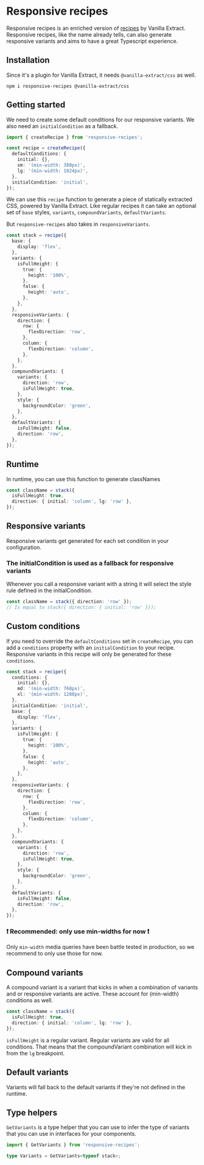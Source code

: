 # Responsive recipes

Responsive recipes is an enriched version of [recipes](https://vanilla-extract.style/documentation/packages/recipes/) by Vanilla Extract. Responsive recipes, like the name already tells, can also generate responsive variants and aims to have a great Typescript experience.

## Installation

Since it's a plugin for Vanilla Extract, it needs `@vanilla-extract/css` as well.

```
npm i responsive-recipes @vanilla-extract/css
```

## Getting started

We need to create some default conditions for our responsive variants. We also need an `initialCondition` as a fallback.

```ts
import { createRecipe } from 'responsive-recipes';

const recipe = createRecipe({
  defaultConditions: {
    initial: {},
    sm: '(min-width: 380px)',
    lg: '(min-width: 1024px)',
  },
  initialCondition: 'initial',
});
```

We can use this `recipe` function to generate a piece of statically extracted CSS, powered by Vanilla Extract. Like regular recipes it can take an optional set of `base` styles, `variants`, `compoundVariants`, `defaultVariants`.

But `responsive-recipes` also takes in `responsiveVariants`.

```ts
const stack = recipe({
  base: {
    display: 'flex',
  },
  variants: {
    isFullHeight: {
      true: {
        height: '100%',
      },
      false: {
        height: 'auto',
      },
    },
  },
  responsiveVariants: {
    direction: {
      row: {
        flexDirection: 'row',
      },
      column: {
        flexDirection: 'column',
      },
    },
  },
  compoundVariants: {
    variants: {
      direction: 'row',
      isFullHeight: true,
    },
    style: {
      backgroundColor: 'green',
    },
  },
  defaultVariants: {
    isFullHeight: false,
    direction: 'row',
  },
});
```

## Runtime

In runtime, you can use this function to generate classNames

```ts
const className = stack({
  isFullHeight: true,
  direction: { initial: 'column', lg: 'row' },
});
```

## Responsive variants

Responsive variants get generated for each set condition in your configuration.

### The initialCondition is used as a fallback for responsive variants

Whenever you call a responsive variant with a string it will select the style rule defined in the initialCondition.

```ts
const className = stack({ direction: 'row' });
// Is equal to stack({ direction: { initial: 'row' }});
```

## Custom conditions

If you need to override the `defaultConditions` set in `createRecipe`, you can add a `conditions` property with an `initialCondition` to your recipe. Responsive variants in this recipe will only be generated for these `conditions`.

```ts
const stack = recipe({
  conditions: {
    initial: {},
    md: '(min-width: 768px)',
    xl: '(min-width: 1280px)',
  },
  initialCondition: 'initial',
  base: {
    display: 'flex',
  },
  variants: {
    isFullHeight: {
      true: {
        height: '100%',
      },
      false: {
        height: 'auto',
      },
    },
  },
  responsiveVariants: {
    direction: {
      row: {
        flexDirection: 'row',
      },
      column: {
        flexDirection: 'column',
      },
    },
  },
  compoundVariants: {
    variants: {
      direction: 'row',
      isFullHeight: true,
    },
    style: {
      backgroundColor: 'green',
    },
  },
  defaultVariants: {
    isFullHeight: false,
    direction: 'row',
  },
});
```

### ❗️ Recommended: only use min-widths for now ❗️

Only `min-width` media queries have been battle tested in production, so we recommend to only use those for now.

## Compound variants

A compound variant is a variant that kicks in when a combination of variants and or responsive variants are active. These account for (min-width) conditions as well.

```ts
const className = stack({
  isFullHeight: true,
  direction: { initial: 'column', lg: 'row' },
});
```

`isFullHeight` is a regular variant. Regular variants are valid for all conditions. That means that the compoundVariant combination will kick in from the `lg` breakpoint.

## Default variants

Variants will fall back to the default variants if they're not defined in the runtime.

## Type helpers

`GetVariants` is a type helper that you can use to infer the type of variants that you can use in interfaces for your components.

```ts
import { GetVariants } from 'responsive-recipes';

type Variants = GetVariants<typeof stack>;
```
